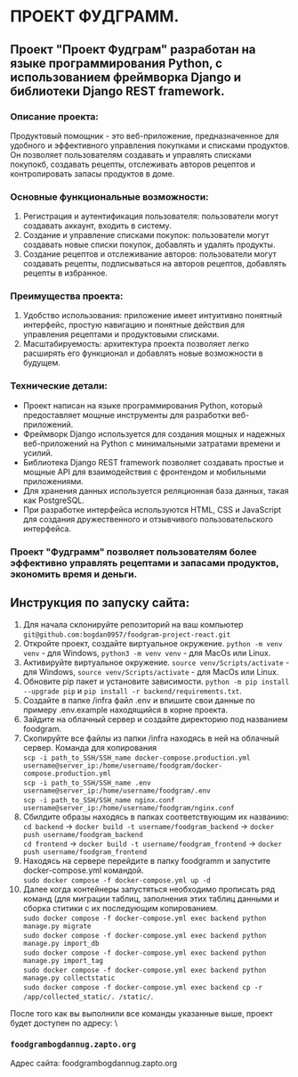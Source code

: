# ПРОЕКТ ФУДГРАММ. 

## Проект "Проект Фудграм" разработан на языке программирования Python, с использованием фреймворка Django и библиотеки Django REST framework.

### Описание проекта:
Продуктовый помощник - это веб-приложение, предназначенное для удобного и эффективного управления покупками и списками продуктов. Он позволяет пользователям создавать и управлять списками покупокб, создавать рецепты, отслеживать авторов рецептов и контролировать запасы продуктов в доме.

### Основные функциональные возможности:
1. Регистрация и аутентификация пользователя: пользователи могут создавать аккаунт, входить в систему.
2. Создание и управление списками покупок: пользователи могут создавать новые списки покупок, добавлять и удалять продукты.
3. Создание рецептов и отслеживание авторов: пользователи могут создавать рецепты, подписываться на авторов рецептов, добавлять рецепты в избранное.

### Преимущества проекта:
1. Удобство использования: приложение имеет интуитивно понятный интерфейс, простую навигацию и понятные действия для управления рецептами и продуктовыми списками.
2. Масштабируемость: архитектура проекта позволяет легко расширять его функционал и добавлять новые возможности в будущем.

### Технические детали:
- Проект написан на языке программирования Python, который предоставляет мощные инструменты для разработки веб-приложений.
- Фреймворк Django используется для создания мощных и надежных веб-приложений на Python с минимальными затратами времени и усилий.
- Библиотека Django REST framework позволяет создавать простые и мощные API для взаимодействия с фронтендом и мобильными приложениями.
- Для хранения данных используется реляционная база данных, такая как PostgreSQL.
- При разработке интерфейса используются HTML, CSS и JavaScript для создания дружественного и отзывчивого пользовательского интерфейса.

### Проект "Фудграмм" позволяет пользователям более эффективно управлять рецептами и запасами продуктов, экономить время и деньги.

## Инструкция по запуску сайта: 

1. Для начала склонируйте репозиторий на ваш компьютер `git@github.com:bogdan0957/foodgram-project-react.git`
2. Откройте проект, создайте виртуальное окружение. `python -m venv venv` - для Windows, `python3 -m venv venv` - для MacOs или Linux.
3. Активируйте виртуальное окружение. `source venv/Scripts/activate` - для Windows, `source venv/Scripts/activate` - для MacOs или Linux.
4. Обновите pip пакет и установите зависимости. `python -m pip install --upgrade pip` и `pip install -r backend/requirements.txt`.
5. Создайте в папке /infra файл .env и впишите свои данные по примеру .env.example находящийся в корне проекта.
6. Зайдите на облачный сервер и создайте директорию под названием foodgram.
7. Скопируйте все файлы из папки /infra находясь в ней на облачный сервер. Команда для копирования \
   `scp -i path_to_SSH/SSH_name docker-compose.production.yml username@server_ip:/home/username/foodgram/docker-compose.production.yml` \
   `scp -i path_to_SSH/SSH_name .env username@server_ip:/home/username/foodgram/.env` \
   `scp -i path_to_SSH/SSH_name nginx.conf username@server_ip:/home/username/foodgram/nginx.conf` 
8. Сбилдите образы находясь в папках соответствующим их названию: \
   `cd backend` -> `docker build -t username/foodgram_backend` -> `docker push username/foodgram_backend` \
   `cd frontend` -> `docker build -t username/foodgram_frontend` -> `docker push username/foodgram_frontend`
9. Находясь на сервере перейдите в папку foodgramm и запустите docker-compose.yml командой. \
   `sudo docker compose -f docker-compose.yml up -d`
10. Далее когда контейнеры запустяться необходимо прописать ряд команд (для миграции таблиц, заполнения этих таблиц данными и сборка ститики с их последующим копированием. \
    `sudo docker compose -f docker-compose.yml exec backend python manage.py migrate` \
    `sudo docker compose -f docker-compose.yml exec backend python manage.py import_db` \
    `sudo docker compose -f docker-compose.yml exec backend python manage.py import_tag` \
    `sudo docker compose -f docker-compose.yml exec backend python manage.py collectstatic` \
    `sudo docker compose -f docker-compose.yml exec backend cp -r /app/collected_static/. /static/`.

После того как вы выполнили все команды указанные выше, проект будет доступен по адресу: \
### `foodgrambogdannug.zapto.org`





Адрес сайта:
foodgrambogdannug.zapto.org
